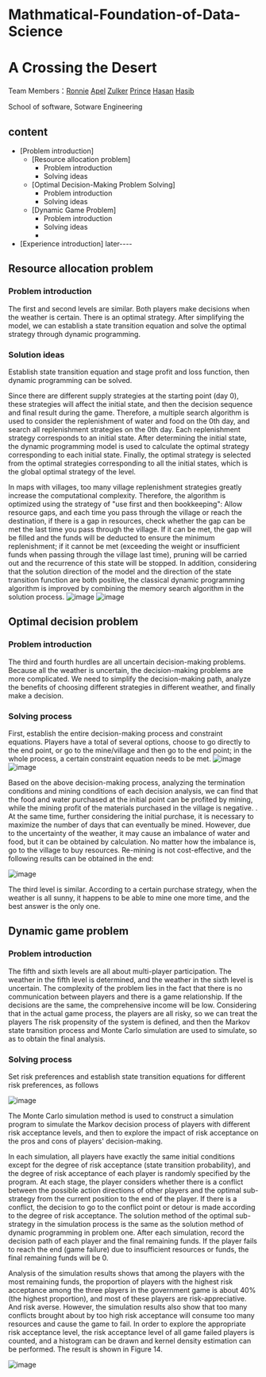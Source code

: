 # Mathmatical-Foundation-of-Data-Science

# A Crossing the Desert


Team Members：[Ronnie](https://github.com/mahfuztbt)
[Apel](https://github.com/apel2021)
[Zulker](https://github.com/ZulkRS) 
[Prince](https://github.com/awprince69) 
[Hasan](https://github.com/hasan120328) 
[Hasib](https://github.com/hasib-mmu007)

School of software, Sotware Engineering



## content

- [Problem introduction] 
  - [Resource allocation problem]
    - Problem introduction
    - Solving ideas
  - [Optimal Decision-Making Problem Solving]
    - Problem introduction
    - Solving ideas
  - [Dynamic Game Problem] 
    - Problem introduction
    - Solving ideas
    - 
- [Experience introduction] later----


## Resource allocation problem

### Problem introduction

The first and second levels are similar. Both players make decisions when the weather is certain. There is an optimal strategy. After simplifying the model, we can establish a state transition equation and solve the optimal strategy through dynamic programming.




### Solution ideas

Establish state transition equation and stage profit and loss function, then dynamic programming can be solved.

Since there are different supply strategies at the starting point (day 0), these strategies will affect the initial state, and then the decision sequence and final result during the game. Therefore, a multiple search algorithm is used to consider the replenishment of water and food on the 0th day, and search all replenishment strategies on the 0th day. Each replenishment strategy corresponds to an initial state. After determining the initial state, the dynamic programming model is used to calculate the optimal strategy corresponding to each initial state. Finally, the optimal strategy is selected from the optimal strategies corresponding to all the initial states, which is the global optimal strategy of the level.

In maps with villages, too many village replenishment strategies greatly increase the computational complexity. Therefore, the algorithm is optimized using the strategy of "use first and then bookkeeping": Allow resource gaps, and each time you pass through the village or reach the destination, if there is a gap in resources, check whether the gap can be met the last time you pass through the village. If it can be met, the gap will be filled and the funds will be deducted to ensure the minimum replenishment; if it cannot be met (exceeding the weight or insufficient funds when passing through the village last time), pruning will be carried out and the recurrence of this state will be stopped. In addition, considering that the solution direction of the model and the direction of the state transition function are both positive, the classical dynamic programming algorithm is improved by combining the memory search algorithm in the solution process. 
![image](https://user-images.githubusercontent.com/67628125/146635840-0d39998a-946a-4d18-a25e-3745639adcf9.png)
![image](https://user-images.githubusercontent.com/67628125/146635849-111b4dbf-1e35-4fbe-ac33-dc9d96a7311b.png)


## Optimal decision problem

### Problem introduction

The third and fourth hurdles are all uncertain decision-making problems. Because all the weather is uncertain, the decision-making problems are more complicated. We need to simplify the decision-making path, analyze the benefits of choosing different strategies in different weather, and finally make a decision.



### Solving process

First, establish the entire decision-making process and constraint equations. Players have a total of several options, choose to go directly to the end point, or go to the mine/village and then go to the end point; in the whole process, a certain constraint equation needs to be met.
![image](https://user-images.githubusercontent.com/67628125/146635903-31f5b49d-321c-4381-93d4-5d17e10479b4.png)
![image](https://user-images.githubusercontent.com/67628125/146636056-86b252dd-a68e-4f57-8d0c-a1f9ef938228.png)


Based on the above decision-making process, analyzing the termination conditions and mining conditions of each decision analysis, we can find that the food and water purchased at the initial point can be profited by mining, while the mining profit of the materials purchased in the village is negative. . At the same time, further considering the initial purchase, it is necessary to maximize the number of days that can eventually be mined. However, due to the uncertainty of the weather, it may cause an imbalance of water and food, but it can be obtained by calculation. No matter how the imbalance is, go to the village to buy resources. Re-mining is not cost-effective, and the following results can be obtained in the end:

![image](https://user-images.githubusercontent.com/67628125/146636075-4effe964-d631-4016-b0a8-50e07c4293df.png)


The third level is similar. According to a certain purchase strategy, when the weather is all sunny, it happens to be able to mine one more time, and the best answer is the only one.

## Dynamic game problem

### Problem introduction

The fifth and sixth levels are all about multi-player participation. The weather in the fifth level is determined, and the weather in the sixth level is uncertain. The complexity of the problem lies in the fact that there is no communication between players and there is a game relationship. If the decisions are the same, the comprehensive income will be low. Considering that in the actual game process, the players are all risky, so we can treat the players The risk propensity of the system is defined, and then the Markov state transition process and Monte Carlo simulation are used to simulate, so as to obtain the final analysis.



### Solving process

Set risk preferences and establish state transition equations for different risk preferences, as follows

![image](https://user-images.githubusercontent.com/67628125/146636193-6ec6e0a6-a3d5-45b6-ab23-5c3c0040ed83.png)

The Monte Carlo simulation method is used to construct a simulation program to simulate the Markov decision process of players with different risk acceptance levels, and then to explore the impact of risk acceptance on the pros and cons of players' decision-making.

In each simulation, all players have exactly the same initial conditions except for the degree of risk acceptance (state transition probability), and the degree of risk acceptance of each player is randomly specified by the program. At each stage, the player considers whether there is a conflict between the possible action directions of other players and the optimal sub-strategy from the current position to the end of the player. If there is a conflict, the decision to go to the conflict point or detour is made according to the degree of risk acceptance. The solution method of the optimal sub-strategy in the simulation process is the same as the solution method of dynamic programming in problem one. After each simulation, record the decision path of each player and the final remaining funds. If the player fails to reach the end (game failure) due to insufficient resources or funds, the final remaining funds will be 0. 

Analysis of the simulation results shows that among the players with the most remaining funds, the proportion of players with the highest risk acceptance among the three players in the government game is about 40% (the highest proportion), and most of these players are risk-appreciative. And risk averse. However, the simulation results also show that too many conflicts brought about by too high risk acceptance will consume too many resources and cause the game to fail. In order to explore the appropriate risk acceptance level, the risk acceptance level of all game failed players is counted, and a histogram can be drawn and kernel density estimation can be performed. The result is shown in Figure 14.

![image](https://user-images.githubusercontent.com/67628125/146636214-d59fead3-37ec-43fb-9f02-53e7a164a191.png)



